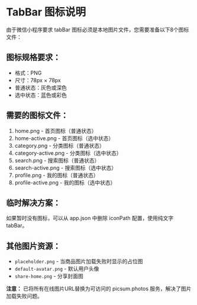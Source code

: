 # TabBar 图标说明

由于微信小程序要求 tabBar 图标必须是本地图片文件，您需要准备以下8个图标文件：

## 图标规格要求：
- 格式：PNG
- 尺寸：78px × 78px
- 普通状态：灰色或深色
- 选中状态：蓝色或彩色

## 需要的图标文件：
1. home.png - 首页图标（普通状态）
2. home-active.png - 首页图标（选中状态）
3. category.png - 分类图标（普通状态）
4. category-active.png - 分类图标（选中状态）
5. search.png - 搜索图标（普通状态）
6. search-active.png - 搜索图标（选中状态）
7. profile.png - 我的图标（普通状态）
8. profile-active.png - 我的图标（选中状态）

## 临时解决方案：
如果暂时没有图标，可以从 app.json 中删除 iconPath 配置，使用纯文字 tabBar。

## 其他图片资源：
- `placeholder.png` - 当商品图片加载失败时显示的占位图
- `default-avatar.png` - 默认用户头像  
- `share-home.png` - 分享封面图

**注意：** 已将所有在线图片URL替换为可访问的 picsum.photos 服务，解决了图片加载失败问题。
